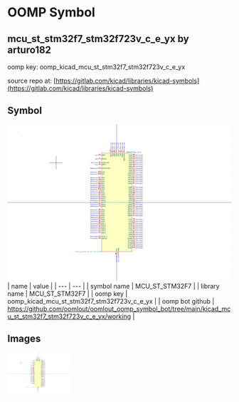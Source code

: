 # OOMP Symbol  
## mcu_st_stm32f7_stm32f723v_c_e_yx  by arturo182  
  
oomp key: oomp_kicad_mcu_st_stm32f7_stm32f723v_c_e_yx  
  
source repo at: [https://gitlab.com/kicad/libraries/kicad-symbols](https://gitlab.com/kicad/libraries/kicad-symbols)  
## Symbol  
  
[![working.png](working_600.png)](working.png)  
| name | value | 
| --- | --- | 
| symbol name | MCU_ST_STM32F7 | 
| library name | MCU_ST_STM32F7 | 
| oomp key | oomp_kicad_mcu_st_stm32f7_stm32f723v_c_e_yx | 
| oomp bot github | https://github.com/oomlout/oomlout_oomp_symbol_bot/tree/main/kicad_mcu_st_stm32f7_stm32f723v_c_e_yx/working | 
## Images  
  
[![working.png](working_140.png)](working.png)  
